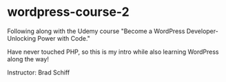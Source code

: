 # wordpress-course-2
Following along with the Udemy course "Become a WordPress Developer- Unlocking Power with Code."


Have never touched PHP, so this is my intro while also learning WordPress along the way!

Instructor: Brad Schiff

